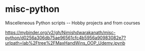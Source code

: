 # misc-python
Miscelleneous Python scripts -- Hobby projects and from courses

https://mybinder.org/v2/gh/Nimishdwarakanath/misc-python/d0256a306db75ae96561cfc4b5956a90983082e7?urlpath=lab%2Ftree%2FMaxHandWins_OOP_Udemy.ipynb
